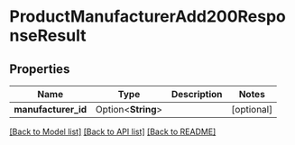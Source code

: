 # ProductManufacturerAdd200ResponseResult

## Properties

Name | Type | Description | Notes
------------ | ------------- | ------------- | -------------
**manufacturer_id** | Option<**String**> |  | [optional]

[[Back to Model list]](../README.md#documentation-for-models) [[Back to API list]](../README.md#documentation-for-api-endpoints) [[Back to README]](../README.md)


